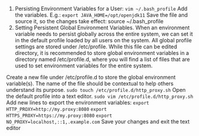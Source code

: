 1. Persisting Environment Variables for a User:
`vim ~/.bash_profile`
Add the variables. E.g.:
`export JAVA_HOME=/opt/openjdk11`
Save the file and source it, so the changes take effect:
source ~/.bash_profile
2. Setting Persistent Global Environment Variables.
When an environment variable needs to persist globally across the entire system, 
we can set it in the default profile loaded by all users on the system.
All global profile settings are stored under /etc/profile.
While this file can be edited directory, 
it is recommended to store global environment variables in a directory named /etc/profile.d, 
where you will find a list of files that are used to set environment variables for the entire system.

Create a new file under /etc/profile.d to store the global environment variable(s). 
The name of the file should be contextual to help others understand its purpose.
`sudo touch /etc/profile.d/http_proxy.sh`
Open the default profile into a text editor.
`sudo vim /etc/profile.d/http_proxy.sh`
Add new lines to export the environment variables:
`export HTTP_PROXY=http://my.proxy:8080`
`export HTTPS_PROXY=https://my.proxy:8080`
`export NO_PROXY=localhost,::1,.example.com`
Save your changes and exit the text editor
